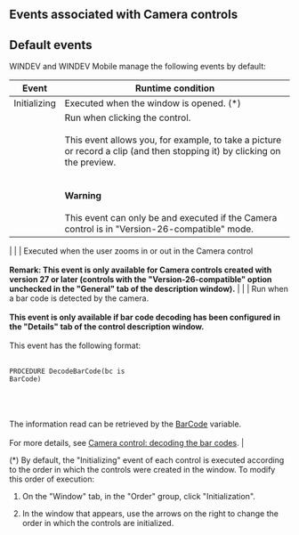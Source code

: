 


## Events associated with Camera controls
			



<a name="NOTE1"></a>
<a name="NOTE1_1"></a>


## Default events
<a name="default_events_ELTTEXTE000134"></a>
WINDEV and WINDEV Mobile manage the following events by default:


| Event | Runtime condition |
| --- | --- |
| Initializing | Executed when the window is opened. (\*) |
|   | Run when clicking the control.<br><br>This event allows you, for example, to take a picture or record a clip (and then stopping it) by clicking on the preview.<br><br><br>	<B><B><B><B>Warning</B></B></B></B><br><br>	 This event can only be and executed if the Camera control is in "Version-26-compatible" mode.<br>
 |
|   | Executed when the user zooms in or out in the Camera control<br><br>**Remark: This event is only available for Camera controls created with version 27 or later (controls with the  "Version-26-compatible" option unchecked in the "General" tab of the description window).** |
|   | Run when a bar code is detected by the camera. <br><br>**This event is only available if bar code decoding has been configured in the "Details" tab of the control description window.** <br><br>This event has the following format: <br><br><pre><code>PROCEDURE DecodeBarCode(bc is BarCode)</code></pre><br><br><br>The information read can be retrieved by the [BarCode](../WDLang5/1000019451.md) variable. <br><br>For more details, see [Camera control: decoding the bar codes](../WDChamp/1013304.md). |


(\*) By default, the "Initializing" event of each control is executed according to the order in which the controls were created in the window. To modify this order of execution: 

1. On the "Window" tab, in the "Order" group, click "Initialization".

2. In the window that appears, use the arrows on the right to change the order in which the controls are initialized.





